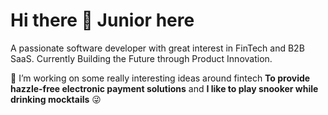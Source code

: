 # Hi there 👋 Junior here

A passionate software developer with great interest in FinTech and B2B SaaS. Currently Building the Future through Product Innovation.

💫 I’m working on some really interesting ideas around fintech **To provide hazzle-free electronic payment solutions** and **I like to play snooker while drinking mocktails** 😜



